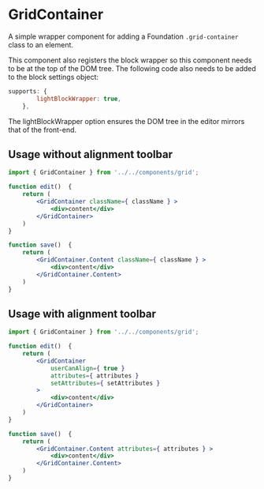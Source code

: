# GridContainer
A simple wrapper component for adding a Foundation `.grid-container` class to an element.

This component also registers the block wrapper so this component needs to be at the top of the DOM tree. 
The following code also needs to be added to the block settings object:

```jsx
supports: {
		lightBlockWrapper: true,
	},
```

The lightBlockWrapper option ensures the DOM tree in the editor mirrors that of the front-end.

## Usage without alignment toolbar

```jsx
import { GridContainer } from '../../components/grid';

function edit()  {
	return (
		<GridContainer className={ className } >
			<div>content</div>
		</GridContainer>
	)
}

function save()  {
	return (
		<GridContainer.Content className={ className } >
			<div>content</div>
		</GridContainer.Content>
	)
}
```

## Usage with alignment toolbar

```jsx
import { GridContainer } from '../../components/grid';

function edit()  {
	return (
		<GridContainer 
			userCanAlign={ true }
			attributes={ attributes }
			setAttributes={ setAttributes }
		>
			<div>content</div>
		</GridContainer>
	)
}

function save()  {
	return (
		<GridContainer.Content attributes={ attributes } >
			<div>content</div>
		</GridContainer.Content>
	)
}
```
